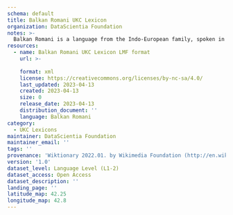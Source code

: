 ```yaml
---
schema: default
title: Balkan Romani UKC Lexicon
organization: DataScientia Foundation
notes: >-
  Balkan Romani is a language from the Indo-European family, spoken in Eurasia. The UKC Lexicon of Balkan Romani is represented as a lexico-semantic network. It consists of words, word senses, synsets, as well as sense-level and synset-level relationships.
resources:
  - name: Balkan Romani UKC Lexicon LMF format
    url: >-
      
    format: xml
    license: https://creativecommons.org/licenses/by-nc-sa/4.0/
    last_updated: 2023-04-13
    created: 2023-04-13
    size: 0
    release_date: 2023-04-13
    distribution_document: ''
    language: Balkan Romani
category:
  - UKC Lexicons
maintainer: DataScientia Foundation
maintainer_email: ''
tags: ''
provenance: 'Wiktionary 2022.01. by Wikimedia Foundation (http://en.wiktionary.org); Princeton WordNet 2.1 by Princeton University (https://wordnet.princeton.edu)'
version: '1.0'
dataset_level: Language Level (L1-2)
dataset_access: Open Access
dataset_description: ''
landing_page: ''
latitude_map: 42.25
longitude_map: 42.8
---
```

